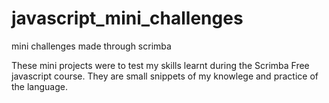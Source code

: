 # javascript_mini_challenges
mini challenges made through scrimba

These mini projects were to test my skills learnt during the Scrimba Free javascript course. 
They are small snippets of my knowlege and practice of the language. 

